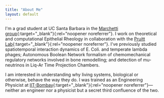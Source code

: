 ```yaml
---
title: "About Me"
layout: default
---
```


<body> 
	<div id="sketch-container" style="text-align:center;">
                <script type="text/javascript" src="{{ "assets/picrewtoshi.js" | relative_url }}"></script>
        </div>
</body>

I'm a grad student at UC Santa Barbara in the [Marchetti 
group](https://marchetti.physics.ucsb.edu){:target="_blank"}{:rel="noopener 
noreferrer"}. I work on theoretical and computational Epithelial Rheology in collaboration with the [Pruitt 
Lab](https://pruittlab.engineering.ucsb.edu){:target="_blank"}{:rel="noopener noreferrer"}. I've previously studied spatiotemporal interaction 
dynamics of E. Coli. and temperate lambda phages; Autonomous Boolean Network formalism of chemomechanical regulatory networks involved in 
bone remodelling; and detection of mu-neutrinos in Liq-Ar Time Projection Chambers.

I am interested in understanding why living systems, biological or otherwise, behave the way they do. I was trained as an Engineering Physicist 
at 
[IIT-Bombay](https://www.phy.iitb.ac.in/){:target="_blank"}{:rel="noopener
noreferrer"}—neither 
an engineer nor a physicist but a secret third 
confluence of the two.